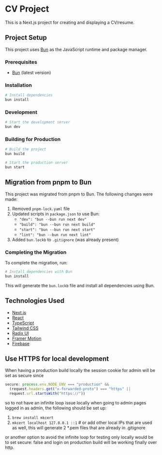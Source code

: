 # CV Project

This is a Next.js project for creating and displaying a CV/resume.

## Project Setup

This project uses [Bun](https://bun.sh/) as the JavaScript runtime and package manager.

### Prerequisites

- [Bun](https://bun.sh/) (latest version)

### Installation

```bash
# Install dependencies
bun install
```

### Development

```bash
# Start the development server
bun dev
```

### Building for Production

```bash
# Build the project
bun build

# Start the production server
bun start
```

## Migration from pnpm to Bun

This project was migrated from pnpm to Bun. The following changes were made:

1. Removed `pnpm-lock.yaml` file
2. Updated scripts in `package.json` to use Bun:
   - `"dev": "bun --bun run next dev"`
   - `"build": "bun --bun run next build"`
   - `"start": "bun --bun run next start"`
   - `"lint": "bun --bun run next lint"`
3. Added `bun.lockb` to `.gitignore` (was already present)

### Completing the Migration

To complete the migration, run:

```bash
# Install dependencies with Bun
bun install
```

This will generate the `bun.lockb` file and install all dependencies using Bun.

## Technologies Used

- [Next.js](https://nextjs.org/)
- [React](https://reactjs.org/)
- [TypeScript](https://www.typescriptlang.org/)
- [Tailwind CSS](https://tailwindcss.com/)
- [Radix UI](https://www.radix-ui.com/)
- [Framer Motion](https://www.framer.com/motion/)
- [Firebase](https://firebase.google.com/)

## Use HTTPS for local development

When having a production build locally the session cookie for admin will be set as secure since
```typescript
secure: process.env.NODE_ENV === "production" && 
  (request.headers.get("x-forwarded-proto") === "https" || 
  request.url.startsWith("https://"))
```

so to not have an infinite loop issue locally when going to admin pages logged in as admin, the following should be set up:
1. `brew install mkcert`
2. `mkcert localhost 127.0.0.1 ::1` # or add other local IPs that are used as well, this will generate 2 *.pem files that are already in .gitignore

or another option to avoid the infinite loop for testing only locally would be to set secure: false and login on production build will be working finally over http.
